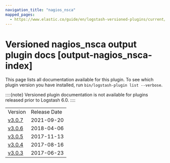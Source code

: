 ```yaml
---
navigation_title: "nagios_nsca"
mapped_pages:
  - https://www.elastic.co/guide/en/logstash-versioned-plugins/current/output-nagios_nsca-index.html
---
```


# Versioned nagios_nsca output plugin docs [output-nagios_nsca-index]


This page lists all documentation available for this plugin.  To see which plugin version you have installed, run `bin/logstash-plugin list --verbose`.

::::{note}
Versioned plugin documentation is not available for plugins released prior to Logstash 6.0.
::::


|     |     |
| --- | --- |
| Version | Release Date |
| [v3.0.7](v3-0-7-plugins-outputs-nagios_nsca.md) | 2021-09-20 |
| [v3.0.6](v3-0-6-plugins-outputs-nagios_nsca.md) | 2018-04-06 |
| [v3.0.5](v3-0-5-plugins-outputs-nagios_nsca.md) | 2017-11-13 |
| [v3.0.4](v3-0-4-plugins-outputs-nagios_nsca.md) | 2017-08-16 |
| [v3.0.3](v3-0-3-plugins-outputs-nagios_nsca.md) | 2017-06-23 |






